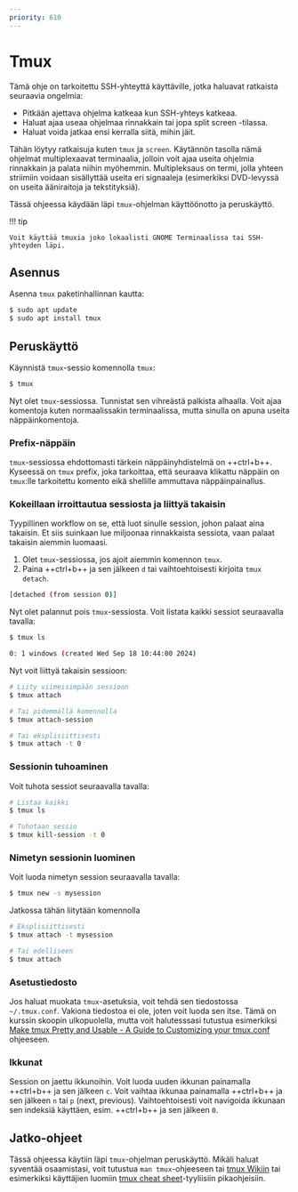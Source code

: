 ```yaml
---
priority: 610
---
```


# Tmux

Tämä ohje on tarkoitettu SSH-yhteyttä käyttäville, jotka haluavat ratkaista seuraavia ongelmia:

* Pitkään ajettava ohjelma katkeaa kun SSH-yhteys katkeaa.
* Haluat ajaa useaa ohjelmaa rinnakkain tai jopa split screen -tilassa.
* Haluat voida jatkaa ensi kerralla siitä, mihin jäit.

Tähän löytyy ratkaisuja kuten `tmux` ja `screen`. Käytännön tasolla nämä ohjelmat multiplexaavat terminaalia, jolloin voit ajaa useita ohjelmia rinnakkain ja palata niihin myöhemmin. Multipleksaus on termi, jolla yhteen striimiin voidaan sisällyttää useita eri signaaleja (esimerkiksi DVD-levyssä on useita ääniraitoja ja tekstityksiä).

Tässä ohjeessa käydään läpi `tmux`-ohjelman käyttöönotto ja peruskäyttö.

!!! tip

    Voit käyttää tmuxia joko lokaalisti GNOME Terminaalissa tai SSH-yhteyden läpi.

## Asennus

Asenna `tmux` paketinhallinnan kautta:

```bash
$ sudo apt update
$ sudo apt install tmux
```

## Peruskäyttö

Käynnistä `tmux`-sessio komennolla `tmux`:

```bash
$ tmux
```

Nyt olet `tmux`-sessiossa. Tunnistat sen vihreästä palkista alhaalla. Voit ajaa komentoja kuten normaalissakin terminaalissa, mutta sinulla on apuna useita näppäinkomentoja.

### Prefix-näppäin

`tmux`-sessiossa ehdottomasti tärkein näppäinyhdistelmä on ++ctrl+b++. Kyseessä on `tmux` prefix, joka tarkoittaa, että seuraava klikattu näppäin on `tmux`:lle tarkoitettu komento eikä shellille ammuttava näppäinpainallus.

### Kokeillaan irroittautua sessiosta ja liittyä takaisin

Tyypillinen workflow on se, että luot sinulle session, johon palaat aina takaisin. Et siis suinkaan lue miljoonaa rinnakkaista sessiota, vaan palaat takaisin aiemmin luomaasi.

1. Olet `tmux`-sessiossa, jos ajoit aiemmin komennon `tmux`.
2. Paina ++ctrl+b++ ja sen jälkeen `d` tai vaihtoehtoisesti kirjoita `tmux detach`.

```bash title="stdout"
[detached (from session 0)]
```

Nyt olet palannut pois `tmux`-sessiosta. Voit listata kaikki sessiot seuraavalla tavalla:

```bash title="Bash"
$ tmux ls
```

```bash title="stdout"
0: 1 windows (created Wed Sep 18 10:44:00 2024)
```

Nyt voit liittyä takaisin sessioon:

```bash title="Bash"
# Liity viimeisimpään sessioon
$ tmux attach

# Tai pidemmällä komennolla
$ tmux attach-session

# Tai eksplisiittisesti
$ tmux attach -t 0
```

### Sessionin tuhoaminen

Voit tuhota sessiot seuraavalla tavalla:

```bash title="Bash"
# Listaa kaikki
$ tmux ls

# Tuhotaan sessio
$ tmux kill-session -t 0
```

### Nimetyn sessionin luominen

Voit luoda nimetyn session seuraavalla tavalla:

```bash title="Bash"
$ tmux new -s mysession
```

Jatkossa tähän liitytään komennolla

```bash title="Bash"
# Eksplisiittisesti
$ tmux attach -t mysession

# Tai edelliseen
$ tmux attach
```

### Asetustiedosto

Jos haluat muokata `tmux`-asetuksia, voit tehdä sen tiedostossa `~/.tmux.conf`. Vakiona tiedostoa ei ole, joten voit luoda sen itse. Tämä on kurssin skoopin ulkopuolella, mutta voit halutesssasi tutustua esimerkiksi [Make tmux Pretty and Usable - A Guide to Custom­izing your tmux.conf](https://hamvocke.com/blog/a-guide-to-customizing-your-tmux-conf/) ohjeeseen.

### Ikkunat

Session on jaettu ikkunoihin. Voit luoda uuden ikkunan painamalla ++ctrl+b++ ja sen jälkeen `c`. Voit vaihtaa ikkunaa painamalla ++ctrl+b++ ja sen jälkeen `n` tai `p` (next, previous). Vaihtoehtoisesti voit navigoida ikkunaan sen indeksiä käyttäen, esim. ++ctrl+b++ ja sen jälkeen `0`.

## Jatko-ohjeet

Tässä ohjeessa käytiin läpi `tmux`-ohjelman peruskäyttö. Mikäli haluat syventää osaamistasi, voit tutustua `man tmux`-ohjeeseen tai [tmux Wikiin](https://github.com/tmux/tmux/wiki) tai esimerkiksi käyttäjien luomiin [tmux cheat sheet](https://gist.github.com/scottjwood/9067d332f2933a0c0c0e)-tyyliisiin pikaohjeisiin.